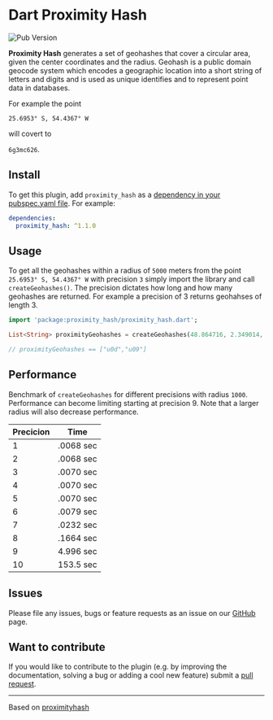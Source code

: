 # Dart Proximity Hash

![Pub Version](https://img.shields.io/pub/v/proximity_hash)

**Proximity Hash** generates a set of geohashes that cover a circular area, given the center coordinates and the radius. Geohash is a public domain geocode system which encodes a geographic location into a short string of letters and digits and is used as unique identifies and to represent point data in databases.

For example the point

`25.6953° S, 54.4367° W`

will covert to

`6g3mc626`.

## Install

To get this plugin, add `proximity_hash` as a [dependency in your pubspec.yaml file](https://flutter.io/platform-plugins/). For example:

```yaml
dependencies:
  proximity_hash: ^1.1.0
```

## Usage

To get all the geohashes within a radius of `5000` meters from the point `25.6953° S, 54.4367° W` with precision `3` simply import the library and call `createGeohashes()`. The precision dictates how long and how many geohashes are returned. For
example a precision of 3 returns geohahses of length 3.

``` dart
import 'package:proximity_hash/proximity_hash.dart';

List<String> proximityGeohashes = createGeohashes(48.864716, 2.349014, 5000, 3);

// proximityGeohashes == ["u0d","u09"]
```

## Performance

Benchmark of `createGeohashes` for different precisions with radius `1000`. Performance can become limiting starting at precision 9. Note that a larger radius will also decrease performance.

| Precicion      | Time |
| ----------- | ----------- |
| 1      | .0068 sec |
| 2      | .0068 sec |
| 3      | .0070 sec |
| 4      | .0070 sec |
| 5      | .0070 sec |
| 6      | .0079 sec |
| 7      | .0232 sec |
| 8      | .1664 sec |
| 9      | 4.996 sec |
| 10     | 153.5 sec |

## Issues

Please file any issues, bugs or feature requests as an issue on our [GitHub](https://github.com/anovis/proximity_hash/issues) page.

## Want to contribute

If you would like to contribute to the plugin (e.g. by improving the documentation, solving a bug or adding a cool new feature) submit a [pull request](https://github.com/anovis/proximity_hash/pulls).

___

Based on [proximityhash](https://github.com/ashwin711/proximityhash)
